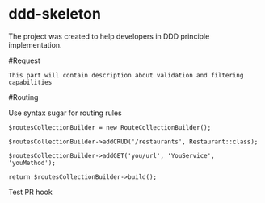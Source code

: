 # ddd-skeleton

The project was created to help developers in DDD principle implementation. 

#Request

````
This part will contain description about validation and filtering capabilities
````  

#Routing

Use syntax sugar for routing rules

````
$routesCollectionBuilder = new RouteCollectionBuilder();

$routesCollectionBuilder->addCRUD('/restaurants', Restaurant::class);

$routesCollectionBuilder->addGET('you/url', 'YouService', 'youMethod');

return $routesCollectionBuilder->build();

````

Test PR hook
